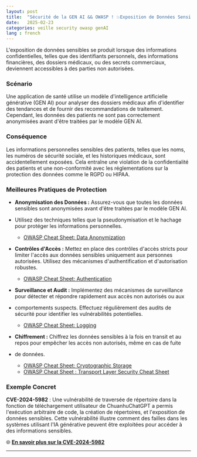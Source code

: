 ```yaml
---
layout: post
title:  "Sécurité de la GEN AI && OWASP ! 💥Exposition de Données Sensibles💥 "
date:   2025-02-23
categories: veille security owasp genAI 
lang : french
---
```


L'exposition de données sensibles se produit lorsque des informations confidentielles, telles que des identifiants personnels, des
informations financières, des dossiers médicaux, ou des secrets commerciaux, deviennent accessibles à des parties non autorisées.


### Scénario

Une application de santé utilise un modèle d'intelligence artificielle générative (GEN AI) pour analyser des dossiers médicaux afin 
d'identifier des tendances et de fournir des recommandations de traitement. Cependant, les données des patients ne sont pas correctement 
anonymisées avant d'être traitées par le modèle GEN AI.

### Conséquence

Les informations personnelles sensibles des patients, telles que les noms, les numéros de sécurité sociale, et les historiques médicaux, 
sont accidentellement exposées. Cela entraîne une violation de la confidentialité des patients et une non-conformité avec les réglementations 
sur la protection des données comme le RGPD ou HIPAA.

### Meilleures Pratiques de Protection

- **Anonymisation des Données :** Assurez-vous que toutes les données sensibles sont anonymisées avant d'être traitées par le modèle GEN AI. 
- Utilisez des techniques telles que la pseudonymisation et le hachage pour protéger les informations personnelles.
  - [OWASP Cheat Sheet: Data Anonymization](https://cheatsheetseries.owasp.org/cheatsheets/Data_Anonymization_Cheat_Sheet.html)

- **Contrôles d'Accès :** Mettez en place des contrôles d'accès stricts pour limiter l'accès aux données sensibles uniquement aux personnes autorisées. Utilisez des mécanismes d'authentification et d'autorisation robustes.
  - [OWASP Cheat Sheet: Authentication](https://cheatsheetseries.owasp.org/cheatsheets/Authentication_Cheat_Sheet.html)

- **Surveillance et Audit :** Implémentez des mécanismes de surveillance pour détecter et répondre rapidement aux accès non autorisés ou aux 
- comportements suspects. Effectuez régulièrement des audits de sécurité pour identifier les vulnérabilités potentielles.
  - [OWASP Cheat Sheet: Logging](https://cheatsheetseries.owasp.org/cheatsheets/Logging_Cheat_Sheet.html)

- **Chiffrement :** Chiffrez les données sensibles à la fois en transit et au repos pour empêcher les accès non autorisés, même en cas de fuite 
- de données.
  - [OWASP Cheat Sheet: Cryptographic Storage](https://cheatsheetseries.owasp.org/cheatsheets/Cryptographic_Storage_Cheat_Sheet.html)
  - [OWASP Cheat Sheet : Transport Layer Security Cheat Sheet](https://cheatsheetseries.owasp.org/cheatsheets/Transport_Layer_Security_Cheat_Sheet.html)

### Exemple Concret

**CVE-2024-5982** : Une vulnérabilité de traversée de répertoire dans la fonction de téléchargement utilisateur de ChuanhuChatGPT a permis 
l'exécution arbitraire de code, la création de répertoires, et l'exposition de données sensibles. Cette vulnérabilité illustre comment des 
failles dans les systèmes utilisant l'IA générative peuvent être exploitées pour accéder à des informations sensibles.

🌐 **[En savoir plus sur la CVE-2024-5982](https://thehackernews.com/2024/10/researchers-uncover-vulnerabilities-in.html)**

---